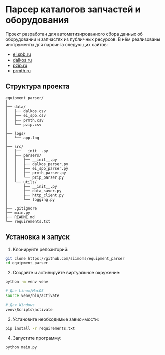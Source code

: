 # Парсер каталогов запчастей и оборудования

Проект разработан для автоматизированного сбора данных об оборудовании и запчастях из публичных ресурсов. В нём реализованы инструменты для парсинга следующих сайтов:

- [ei.spb.ru](http://ei.spb.ru/brands)
- [dalkos.ru](http://dalkos.ru/manufacturers)
- [pzip.ru](http://pzip.ru/brands)
- [prmth.ru](http://prmth.ru/info/117)

## Структура проекта

```
equipment_parser/
│
├── data/
│   ├── dalkos.csv
│   ├── ei_spb.csv
│   ├── prmth.csv
│   └── pzip.csv
│
├── logs/
│   └── app.log
│
├── src/
│   ├── __init__.py
│   ├── parsers/
│   │   ├── __init__.py
│   │   ├── dalkos_parser.py
│   │   ├── ei_spb_parser.py
│   │   ├── prmth_parser.py
│   │   └── pzip_parser.py
│   └── utils/
│       ├── __init__.py
│       ├── data_saver.py
│       ├── http_client.py
│       └── logging.py
│
├── .gitignore
├── main.py
├── README.md
└── requirements.txt
```

## Установка и запуск

1. Клонируйте репозиторий:

```bash
git clone https://github.com/siimons/equipment_parser
cd equipment_parser

```

2. Создайте и активируйте виртуальное окружение:

```bash
python -m venv venv

# Для Linux/MacOS
source venv/bin/activate

# Для Windows
venv\Scripts\activate

```

3. Установите необходимые зависимости:

```bash
pip install -r requirements.txt

```

4. Запустите программу:

```bash
python main.py

```